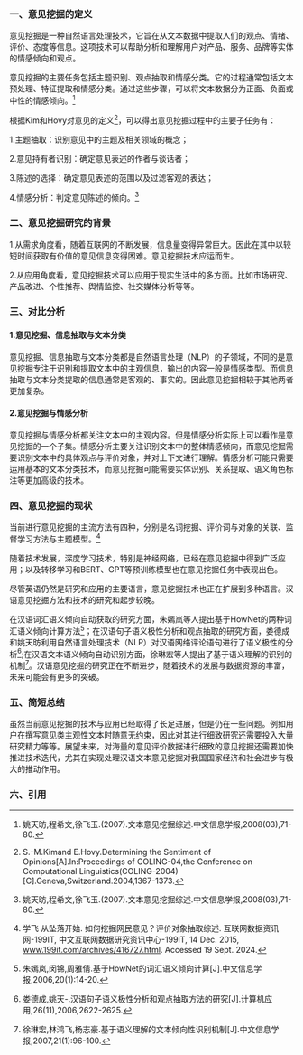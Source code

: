 ### 一、意见挖掘的定义
意见挖掘是一种自然语言处理技术，它旨在从文本数据中提取人们的观点、情绪、评价、态度等信息。这项技术可以帮助分析和理解用户对产品、服务、品牌等实体的情感倾向和观点。

意见挖掘的主要任务包括主题识别、观点抽取和情感分类。它的过程通常包括文本预处理、特征提取和情感分类。通过这些步骤，可以将文本数据分为正面、负面或中性的情感倾向。[^1]

根据Kim和Hovy对意见的定义[^2]，可以得出意见挖掘过程中的主要子任务有：

1.主题抽取：识别意见中的主题及相关领域的概念；

2.意见持有者识别：确定意见表述的作者与谈话者；

3.陈述的选择：确定意见表述的范围以及过滤客观的表达；

4.情感分析：判定意见陈述的倾向。[^1]

### 二、意见挖掘研究的背景
1.从需求角度看，随着互联网的不断发展，信息量变得异常巨大。因此在其中以较短时间获取有价值的意见信息变得困难。意见挖掘技术应运而生。

2.从应用角度看，意见挖掘技术可以应用于现实生活中的多方面。比如市场研究、产品改进、个性推荐、舆情监控、社交媒体分析等等。

### 三、对比分析
#### 1.意见挖掘、信息抽取与文本分类
意见挖掘、信息抽取与文本分类都是自然语言处理（NLP）的子领域，不同的是意见挖掘专注于识别和提取文本中的主观信息，输出的内容一般是情感类型。而信息抽取与文本分类提取的信息通常是客观的、事实的。因此意见挖掘相较于其他两者更加复杂。

#### 2.意见挖掘与情感分析
意见挖掘与情感分析都关注文本中的主观内容。但是情感分析实际上可以看作是意见挖掘的一个子集。情感分析主要关注识别文本中的整体情感倾向，而意见挖掘需要识别文本中的具体观点与评价对象，并对上下文进行理解。情感分析可能只需要运用基本的文本分类技术，而意见挖掘可能需要实体识别、关系提取、语义角色标注等更加高级的技术。

### 四、意见挖掘的现状
当前进行意见挖掘的主流方法有四种，分别是名词挖掘、评价词与对象的关联、监督学习方法与主题模型。[^3]

随着技术发展，深度学习技术，特别是神经网络，已经在意见挖掘中得到广泛应用；以及转移学习和BERT、GPT等预训练模型也在意见挖掘任务中表现出色。

尽管英语仍然是研究和应用的主要语言，意见挖掘技术也正在扩展到多种语言。汉语意见挖掘方法和技术的研究和起步较晚。

在汉语词汇语义倾向自动获取的研究方面，朱嫣岚等人提出基于HowNet的两种词汇语义倾向计算方法[^4]；在汉语句子语义极性分析和观点抽取的研究方面，娄德成和姚天昉利用自然语言处理技术（NLP）对汉语网络评论语句进行了语义极性的分析[^5];在汉语文本语义倾向自动识别方面，徐琳宏等人提出了基于语义理解的识别的机制[^6]。汉语意见挖掘的研究正在不断进步，随着技术的发展与数据资源的丰富，未来可能会有更多的突破。

### 五、简短总结
虽然当前意见挖掘的技术与应用已经取得了长足进展，但是仍在一些问题。例如用户在撰写意见类主观性文本时随意无约束，因此对其进行细致研究还需要投入大量研究精力等等。展望未来，对海量的意见评价数据进行细致的意见挖掘还需要加快推进技术迭代，尤其在实现处理汉语文本意见挖掘对我国国家经济和社会进步有极大的推动作用。
### 六、引用
[^1]:姚天昉,程希文,徐飞玉.(2007).文本意见挖掘综述.中文信息学报,2008(03),71-80.
[^2]:S.-M.Kimand E.Hovy.Determining the Sentiment of Opinions[A].In:Proceedings of COLING-04,the Conference on Computational Linguistics(COLING-2004)[C].Geneva,Switzerland.2004,1367-1373.
[^3]:学飞 从坠落开始. 如何挖掘网民意见？评价对象抽取综述. 互联网数据资讯网-199IT, 中文互联网数据研究资讯中心-199IT, 14 Dec. 2015, www.199it.com/archives/416727.html. Accessed 19 Sept. 2024.
[^4]:朱嫣岚,闵锦,周雅倩.基于HowNet的词汇语义倾向计算[J].中文信息学报,2006,20(1):14-20.
[^5]:娄德成,姚天-.汉语句子语义极性分析和观点抽取方法的研究[J].计算机应用,26(11),2006,2622-2625.
[^6]:徐琳宏,林鸿飞,杨志豪.基于语义理解的文本倾向性识别机制[J].中文信息学报,2007,21(1):96-100.
